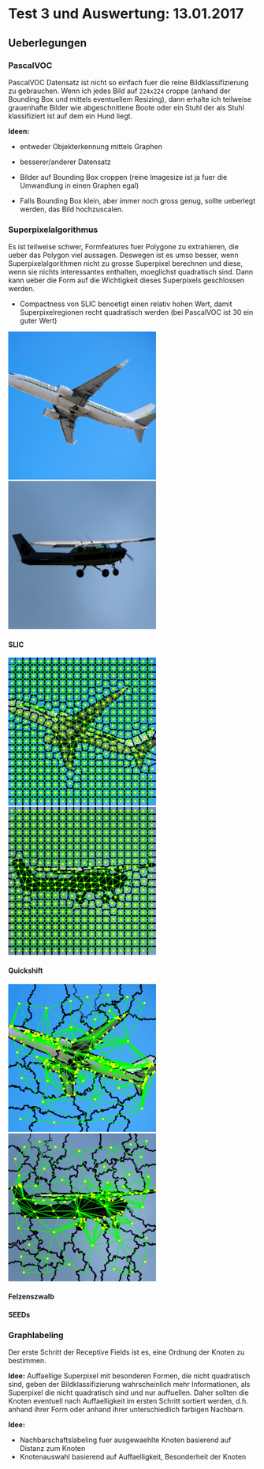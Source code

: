 # Test 3 und Auswertung: 13.01.2017

## Ueberlegungen

### PascalVOC

PascalVOC Datensatz ist nicht so einfach fuer die reine Bildklassifizierung zu
gebrauchen. Wenn ich jedes Bild auf `224x224` croppe (anhand der Bounding Box
und mittels eventuellem Resizing), dann erhalte ich teilweise grauenhafte
Bilder wie abgeschnittene Boote oder ein Stuhl der als Stuhl klassifiziert ist
auf dem ein Hund liegt.

**Ideen:**
* entweder Objekterkennung mittels Graphen
* besserer/anderer Datensatz
* Bilder auf Bounding Box croppen (reine Imagesize ist ja fuer die Umwandlung
  in einen Graphen egal)

* Falls Bounding Box klein, aber immer noch gross genug, sollte ueberlegt
  werden, das Bild hochzuscalen.

### Superpixelalgorithmus

Es ist teilweise schwer, Formfeatures fuer Polygone zu extrahieren, die ueber
das Polygon viel aussagen. Deswegen ist es umso besser, wenn
Superpixelalgorithmen nicht zu grosse Superpixel berechnen und diese, wenn sie
nichts interessantes enthalten, moeglichst quadratisch sind. Dann kann ueber
die Form auf die Wichtigkeit dieses Superpixels geschlossen werden.

* Compactness von SLIC benoetigt einen relativ hohen Wert, damit
  Superpixelregionen recht quadratisch werden (bei PascalVOC ist 30 ein guter
  Wert)

<img src="images/pascal_1.png" alt="Pascal VOC 1" width="300" />
<img src="images/pascal_2.png" alt="Pascal VOC 2" width="300" />

#### SLIC

<img src="images/pascal_1_slic.png" alt="SLIC Pascal VOC 1" width="300" />
<img src="images/pascal_2_slic.png" alt="SLIC Pascal VOC 2" width="300" />

#### Quickshift

<img src="images/pascal_1_quickshift.png" alt="Quickshift Pascal VOC 1" 
width="300" />
<img src="images/pascal_2_quickshift.png" alt="Quickshift Pascal VOC 2" 
width="300" />

#### Felzenszwalb

#### SEEDs

### Graphlabeling

Der erste Schritt der Receptive Fields ist es, eine Ordnung der Knoten zu
bestimmen.

**Idee:** Auffaellige Superpixel mit besonderen Formen, die nicht quadratisch
sind, geben der Bildklassifizierung wahrscheinlich mehr Informationen, als
Superpixel die nicht quadratisch sind und nur auffuellen. Daher sollten die
Knoten eventuell nach Auffaelligkeit im ersten Schritt sortiert werden, d.h.
anhand ihrer Form oder anhand ihrer unterschiedlich farbigen Nachbarn.

**Idee:**
* Nachbarschaftslabeling fuer ausgewaehlte Knoten basierend auf Distanz zum
  Knoten
* Knotenauswahl basierend auf Auffaelligkeit, Besonderheit der Knoten
